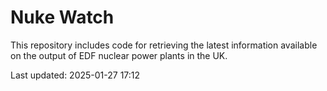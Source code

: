 # Nuke Watch

This repository includes code for retrieving the latest information available on the output of EDF nuclear power plants in the UK.

Last updated: 2025-01-27 17:12